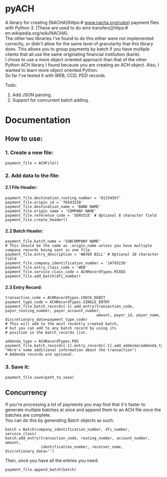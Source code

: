 # pyACH
A library for creating [NACHA](https:# www.nacha.org/rules) payment files with Python 3. [These are used to do wire transfers](https:# en.wikipedia.org/wiki/NACHA).   
The other two libraries I've found to do this either were not implemented correctly, or didn't allow for the same level of granularity that this library does. This allows you to group payments by batch if you have multiple clients that all use the same originating financial institution (bank).     
I chose to use a more object oriented approach than that of the other Python ACH library I found because you are creating an ACH object. Also, I wanted to learn more object oriented Python.  
So far I've tested it with WEB, CCD, PDD records. 

Todo: 
  1. Add JSON parsing.
  2. Support for concurrent batch adding.
  
# Documentation  


## How to use:
### 1. Create a new file:
    payment_file = ACHFile()
	
### 2. Add data to the file:
#### 2.1 File Header:
	payment_file.destination_routing_number = '01234567'
	payment_file.origin_id = '76543210'
	payment_file.destination_name = 'BANK NAME'
	payment_file.origin_name = 'COMPANY NAME'
	payment_file.reference_code = 'SERVICE' # Optional 8 character field
	payment_file.create_header()
#### 2.2 Batch Header:
	payment_file.batch_name = 'SUBCOMPANY NAME' 
	# This should be the same as .origin_name unless you have multiple company records being sent in one file.
	payment_file.entry_description = 'WATER BILL' # Optional 10 character field
	payment_file.company_identification_number = '14785236'
	payment_file.entry_class_code = 'WEB'
	payment_file.service_class_code = ACHRecordTypes.MIXED
	payment_file.add_batch(dfi_number)
#### 2.3 Entry Record:
	transaction_code = ACHRecordTypes.CHECK_DEBIT
	payment_type_code = ACHRecordTypes.SINGLE_ENTRY
	payment_file.batch_records[-1].add_entry(transaction_code, payor_routing_number, payor_account_number,
	                                         amount, payor_id, payor_name, discretionary_data=payment_type_code) 
	# This will add to the most recently created batch, 
	# but you can add to any batch record by using its 
	# position in the batch_records list.
	
	addenda_type = ACHRecordTypes.POS
	payment_file.batch_records[-1].entry_records[-1].add_addenda(addenda_type, "Here's some additional information about the transaction")
	# Addenda records are optional.
																  		
### 3. Save it:
	payment_file.save(path_to_save)
	
  
## Concurrency
If you're processing a lot of payments you may find that it's faster to generate 
multiple batches at once and append them to an ACH file once the batches are complete.  
You can do this by generating Batch objects as such:

    batch = Batch(company_identification_number, dfi_number, service_class)
    batch.add_entry(transaction_code, routing_number, account_number, amount, 
    		        identification_number, receiver_name, discretionary_data='')
Then, once you have all the entries you need:

    payment_file.append_batch(batch)
